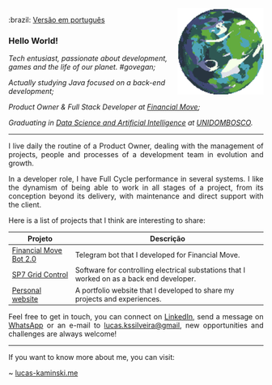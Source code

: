 <a href="https://deep-fold.itch.io/pixel-planet-generator">
  <img align="right" src="./img/planet.gif" width="170px" height="170px" alt="Planet gerated by the Pixel Planet Generator"/>
</a>

<p>
    :brazil: <a href="./README.portuguese.md">Versão em português</a>
</p>

### Hello World!

<p>
<em>
Tech entusiast, passionate about development, games and the life of our planet. #govegan;
</em>
</p>

<p>
<em>
Actually studying Java focused on a back-end development;
</em>
</p>

<p>
<em>
Product Owner & Full Stack Developer at <a href="https://financialmove.com.br/">Financial Move</a>;
</em>
</p>

<p>
<em>
Graduating in <a href="https://unidombosco.edu.br/cursos/ead/ciencia-de-dados-e-inteligencia-artificial/">Data Science and Artificial Intelligence</a> at <a href="https://unidombosco.edu.br/">UNIDOMBOSCO</a>.
</em>
</p>

---

<p align="justify">
I live daily the routine of a Product Owner, dealing with the management of projects, people and processes of a development team in evolution and growth.
</p>

<p align="justify">
In a developer role, I have Full Cycle performance in several systems. I like the dynamism of being able to work in all stages of a project, from its conception beyond its delivery, with maintenance and direct support with the client.
</p>

<p align="justify">
Here is a list of projects that I think are interesting to share:
</p>

| Projeto                                                                                                                    | Descrição                                                                                 |
| -------------------------------------------------------------------------------------------------------------------------- | ----------------------------------------------------------------------------------------- |
| <a href="https://t.me/FinancialMoveBot">Financial Move Bot 2.0</a>                                                         | Telegram bot that I developed for Financial Move.                                         |
| <a href="https://www.siemens.com/global/en/products/energy/grid-software/operation/grid-control.html">SP7 Grid Control</a> | Software for controlling electrical substations that I worked on as a back end developer. |
| <a href="https://www.lucas-kaminski.me">Personal website</a>                                                               | A portfolio website that I developed to share my projects and experiences.                |

<p align="justify">
Feel free to get in touch, you can connect on <a href="https://www.linkedin.com/in/lucas-kaminski/">LinkedIn</a>, send a message on <a href="https://api.whatsapp.com/send/?phone=5541998119091">WhatsApp</a> or an e-mail to <a href="mailto:lucas.kssilveira@gmail.com">lucas.kssilveira@gmail</a>, new opportunities and challenges are always welcome!
</p>

---

<p align="justify">
If you want to know more about me, you can visit:

~ <a href="https://www.lucas-kaminski.me">lucas-kaminski.me</a>

</p>
